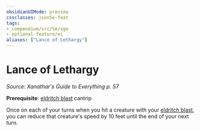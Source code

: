 ```yaml
---
obsidianUIMode: preview
cssclasses: json5e-feat
tags:
- compendium/src/5e/xge
- optional-feature/ei
aliases: ["Lance of Lethargy"]
---
```

# Lance of Lethargy
*Source: Xanathar's Guide to Everything p. 57*  

**Prerequisite**: [eldritch blast](2-Mechanics/CLI/spells/eldritch-blast.md) cantrip

Once on each of your turns when you hit a creature with your [eldritch blast](2-Mechanics/CLI/spells/eldritch-blast.md), you can reduce that creature's speed by 10 feet until the end of your next turn.